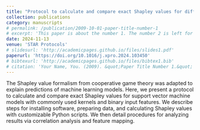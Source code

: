 ```yaml
---
title: "Protocol to calculate and compare exact Shapley values for different kernels in support vector machine models using binary features"
collection: publications
category: manuscripts
# permalink: /publication/2009-10-01-paper-title-number-1
# excerpt: 'This paper is about the number 1. The number 2 is left for future work.'
date: 2024-11-13
venue: 'STAR Protocols'
# slidesurl: 'http://academicpages.github.io/files/slides1.pdf'
paperurl: 'https://doi.org/10.1016/j.xpro.2024.103450'
# bibtexurl: 'http://academicpages.github.io/files/bibtex1.bib'
# citation: 'Your Name, You. (2009). &quot;Paper Title Number 1.&quot; <i>Journal 1</i>. 1(1).'
---
```


The Shapley value formalism from cooperative game theory was adapted to explain predictions of machine learning models. Here, we present a protocol to calculate and compare exact Shapley values for support vector machine models with commonly used kernels and binary input features. We describe steps for installing software, preparing data, and calculating Shapley values with customizable Python scripts. We then detail procedures for analyzing results via correlation analysis and feature mapping.